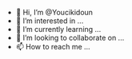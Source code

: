 - 👋 Hi, I’m @Youcikidoun
- 👀 I’m interested in ...
- 🌱 I’m currently learning ...
- 💞️ I’m looking to collaborate on ...
- 📫 How to reach me ...

<!---
Youcikidoun/Youcikidoun is a ✨ special ✨ repository because its `README.md` (this file) appears on your GitHub profile.
You can click the Preview link to take a look at your changes.
--->

